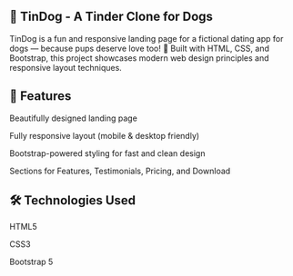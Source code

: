 ## 🐶 TinDog - A Tinder Clone for Dogs
TinDog is a fun and responsive landing page for a fictional dating app for dogs — because pups deserve love too! 🐾 Built with HTML, CSS, and Bootstrap, this project showcases modern web design principles and responsive layout techniques.

## 🚀 Features
Beautifully designed landing page

Fully responsive layout (mobile & desktop friendly)

Bootstrap-powered styling for fast and clean design

Sections for Features, Testimonials, Pricing, and Download

## 🛠️ Technologies Used
HTML5

CSS3

Bootstrap 5
